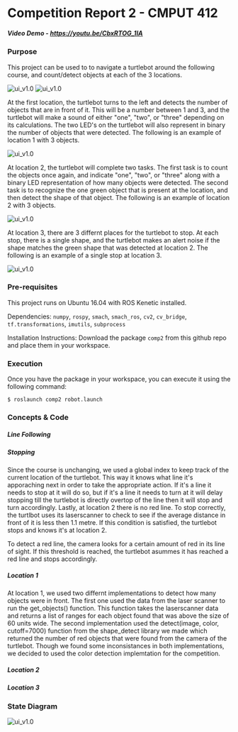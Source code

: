Competition Report 2 - CMPUT 412
================================

##### Video Demo - https://youtu.be/CbxRTOG_1IA

### Purpose

This project can be used to to navigate a turtlebot around the following course, and count/detect 
objects at each of the 3 locations.

![ui_v1.0](https://github.com/nwoeanhinnogaehr/412-W19-G5-public/blob/master/media/course.png?raw=true)
![ui_v1.0](https://github.com/nwoeanhinnogaehr/412-W19-G5-public/blob/master/media/course_irl.png?raw=true)

At the first location, the turtlebot turns to the left and detects the number of objects that are in
front of it. This will be a number between 1 and 3, and the turtlebot will make a sound of either "one", 
"two", or "three" depending on its calculations. The two LED's on the turtlebot will also represent in 
binary the number of objects that were detected. The following is an example of location 1 with 3
objects.

![ui_v1.0](https://github.com/nwoeanhinnogaehr/412-W19-G5-public/blob/master/media/loc1.png?raw=true)

At location 2, the turtlebot will complete two tasks. The first task is to count the objects once again,
and indicate "one", "two", or "three" along with a binary LED representation of how many objects were
detected. The second task is to recognize the one green object that is present at the location, and then
detect the shape of that object. The following is an example of location 2 with 3 objects.

![ui_v1.0](https://github.com/nwoeanhinnogaehr/412-W19-G5-public/blob/master/media/loc2.png?raw=true)

At location 3, there are 3 differnt places for the turtlebot to stop. At each stop, there is a single
shape, and the turtlebot makes an alert noise if the shape matches the green shape that was detected 
at location 2. The following is an example of a single stop at location 3.

![ui_v1.0](https://github.com/nwoeanhinnogaehr/412-W19-G5-public/blob/master/media/loc3.png?raw=true)

### Pre-requisites

This project runs on Ubuntu 16.04 with ROS Kenetic installed.

Dependencies: `numpy`, `rospy`, `smach`, `smach_ros`, `cv2`, `cv_bridge`, `tf.transformations`, `imutils`,
`subprocess`

Installation Instructions: Download the package `comp2` from this github repo
and place them in your workspace.

### Execution

Once you have the package in your workspace, you can execute it using the following command:

`$ roslaunch comp2 robot.launch`

### Concepts & Code

##### Line Following

##### Stopping
Since the course is unchanging, we used a global index to keep track of the current location of the turtlebot. 
This way it knows what line it's apporaching next in order to take the appropriate action. If it's a line it
needs to stop at it will do so, but if it's a line it needs to turn at it will delay stopping till the turtlebot
is directly overtop of the line then it will stop and turn accordingly. Lastly, at location 2 there is no red line.
To stop correctly, the turtlbot uses its laserscanner to check to see if the average distance in front of it is less 
then 1.1 metre. If this condition is satisfied, the turtlebot stops and knows it's at location 2.<br/>

To detect a red line, the camera looks for a certain amount of red in its line of sight. If this threshold is reached,
the turtlebot asummes it has reached a red line and stops accordingly.

##### Location 1
At location 1, we used two differnt implementations to detect how many objects were in front. The first one used the data from the laser scanner to run the get_objects() function. This function takes the laserscanner data and returns a list of ranges for each object found that was above the size of 60 units wide. The second implementation used the detect(image, color, cutoff=7000) function from the shape_detect library we made which returned the number of red objects that were found from the camera of the turtlebot. Though we found some inconsistances in both implementations, we decided to used the color detection implemtation for the competition. 
##### Location 2

##### Location 3

### State Diagram

![ui_v1.0](https://github.com/nwoeanhinnogaehr/412-W19-G5-public/blob/master/media/smach.png?raw=true)


